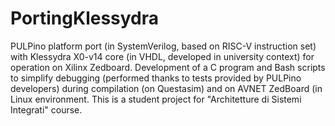 # PortingKlessydra
PULPino platform port (in SystemVerilog, based on RISC-V instruction set) with Klessydra X0-v14 core (in VHDL, developed in university context) for operation on Xilinx Zedboard. Development of a C program and Bash scripts to simplify debugging (performed thanks to tests provided by PULPino developers) during compilation (on Questasim) and on AVNET ZedBoard (in Linux environment. This is a student project for "Architetture di Sistemi Integrati" course. 
